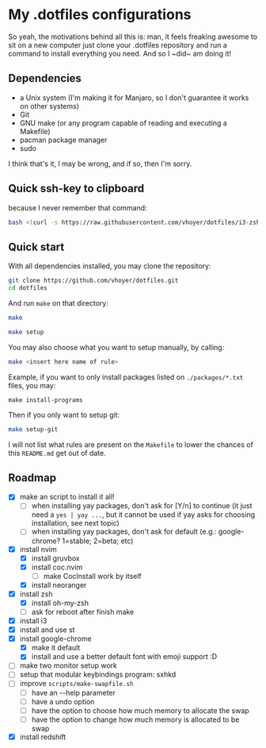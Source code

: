My .dotfiles configurations
===========================

So yeah, the motivations behind all this is: man, it feels freaking awesome to sit on a new
computer just clone your .dotfiles repository and run a command to install everything you
need. And so I ~did~ am doing it!

## Dependencies

- a Unix system (I'm making it for Manjaro, so I don't guarantee it works on other systems)
- Git
- GNU make (or any program capable of reading and executing a Makefile)
- pacman package manager 
- sudo

I think that's it, I may be wrong, and if so, then I'm sorry.

## Quick ssh-key to clipboard

because I never remember that command:

```bash
bash <(curl -s https://raw.githubusercontent.com/vhoyer/dotfiles/i3-zsh/scripts/generate-ssh-key.sh) <your@email.here>
```

## Quick start

With all dependencies installed, you may clone the repository:

```bash
git clone https://github.com/vhoyer/dotfiles.git
cd dotfiles
```

And run `make` on that directory:

```bash
make

make setup
```

You may also choose what you want to setup manually, by calling:

```bash
make <insert here name of rule>
```

Example, if you want to only install packages listed on `./packages/*.txt` files, you may:

```
make install-programs
```

Then if you only want to setup git:

```bash
make setup-git
```

I will not list what rules are present on the `Makefile` to lower the chances of this
`README.md` get out of date.

## Roadmap

- [x] make an script to install it all!
  - [ ] when installing yay packages, don't ask for [Y/n] to continue (it just 
      need a `yes | yay ...`, but it cannot be used if yay asks for choosing
      installation, see next topic)
  - [ ] when installing yay packages, don't ask for default
      (e.g.: google-chrome? 1=stable; 2=beta; etc)
- [x] install nvim
  - [x] install gruvbox
  - [x] install coc.nvim
    - [ ] make CocInstall work by itself
  - [x] install neoranger
- [x] install zsh
  - [x] install oh-my-zsh
  - [ ] ask for reboot after finish make
- [x] install i3
- [x] install and use st
- [x] install google-chrome
  - [x] make it default
  - [x] install and use a better default font with emoji support :D
- [ ] make two monitor setup work
- [ ] setup that modular keybindings program: sxhkd
- [ ] improve `scripts/make-swapfile.sh`
  - [ ] have an --help parameter
  - [ ] have a undo option
  - [ ] have the option to choose how much memory to allocate the swap
  - [ ] have the option to change how much memory is allocated to be swap
- [x] install redshift
